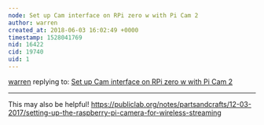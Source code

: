 ```yaml
---
node: Set up Cam interface on RPi zero w with Pi Cam 2
author: warren
created_at: 2018-06-03 16:02:49 +0000
timestamp: 1528041769
nid: 16422
cid: 19740
uid: 1
---
```




[warren](../profile/warren) replying to: [Set up Cam interface on RPi zero w with Pi Cam 2](../notes/lach_myers/06-02-2018/set-up-cam-interface-on-rpi-zero-w-with-pi-cam-2)

----
This may also be helpful! https://publiclab.org/notes/partsandcrafts/12-03-2017/setting-up-the-raspberry-pi-camera-for-wireless-streaming